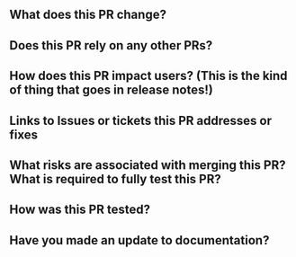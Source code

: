 ## What does this PR change?


## Does this PR rely on any other PRs?


## How does this PR impact users? (This is the kind of thing that goes in release notes!)


## Links to Issues or tickets this PR addresses or fixes

<!--
Please use GithHub's closing keywords to link to any issue(s) this PR addresses. See https://docs.github.com/en/issues/tracking-your-work-with-issues/linking-a-pull-request-to-an-issue how to use closing keywords.
-->



## What risks are associated with merging this PR? What is required to fully test this PR?


## How was this PR tested?


## Have you made an update to documentation?


